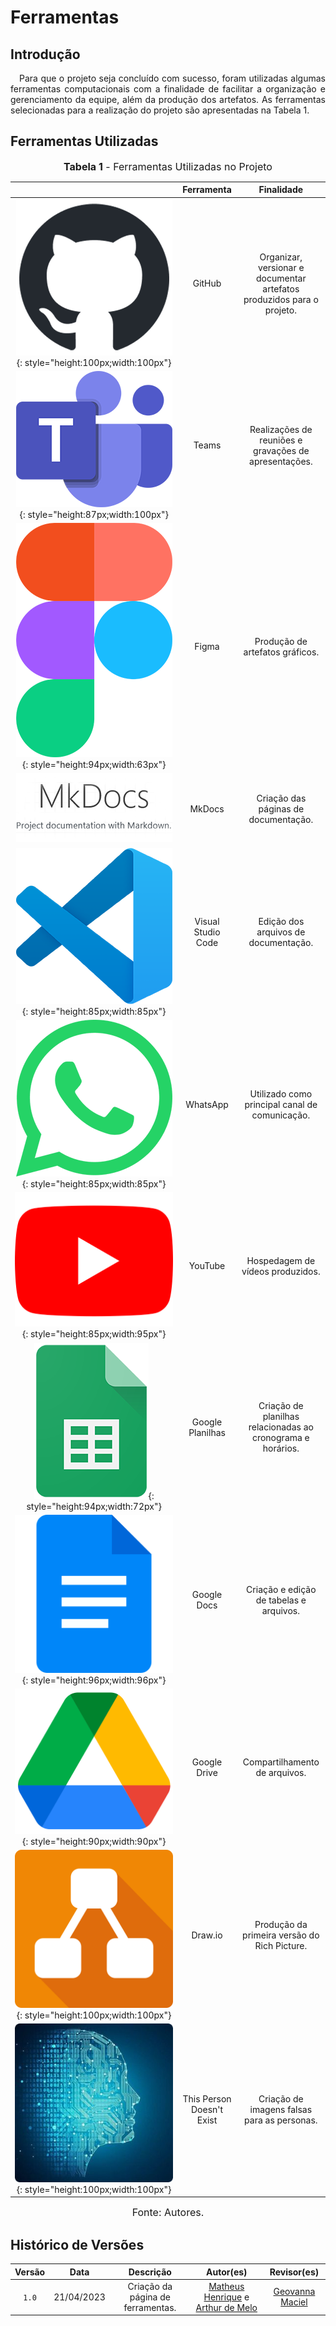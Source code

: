 # Ferramentas

## Introdução

<p style="text-align: justify;">&emsp;Para que o projeto seja concluído com sucesso, foram utilizadas algumas ferramentas computacionais com a finalidade de facilitar a organização e gerenciamento da equipe, além da produção dos artefatos. As ferramentas selecionadas para a realização do projeto são apresentadas na Tabela 1.</p>

## Ferramentas Utilizadas

<font size="3"><p style="text-align: center"><b>Tabela 1</b> - Ferramentas Utilizadas no Projeto</p></font>

|                                                                                                                           |        Ferramenta         |                               Finalidade                               |
| :-----------------------------------------------------------------------------------------------------------------------: | :-----------------------: | :--------------------------------------------------------------------: |
|                  ![Logo do GitHub](../assets/ferramentas/github.png){: style="height:100px;width:100px"}                  |          GitHub           | Organizar, versionar e documentar artefatos produzidos para o projeto. |
|              ![Logo do Microsoft Teams](../assets/ferramentas/teams.png){: style="height:87px;width:100px"}               |           Teams           |         Realizações de reuniões e gravações de apresentações.          |
|                    ![Logo do Figma](../assets/ferramentas/figma.png){: style="height:94px;width:63px"}                    |           Figma           |                    Produção de artefatos gráficos.                     |
|                                    ![Logo do MkDocs](../assets/ferramentas/mkdocs.png)                                    |          MkDocs           |                  Criação das páginas de documentação.                  |
|             ![Logo do Visual Studio Code](../assets/ferramentas/vscode.png){: style="height:85px;width:85px"}             |    Visual Studio Code     |                  Edição dos arquivos de documentação.                  |
|                 ![Logo do WhatsApp](../assets/ferramentas/whatsapp.png){: style="height:85px;width:85px"}                 |         WhatsApp          |             Utilizado como principal canal de comunicação.             |
|                 ![Logo do Youtube](../assets/ferramentas/youtube.png){: style="height:85px;width:95px"}                  |          YouTube          |                    Hospedagem de vídeos produzidos.                    |
|             ![Logo do Google Planilhas](../assets/ferramentas/gsheets.png){: style="height:94px;width:72px"}              |     Google Planilhas      |      Criação de planilhas relacionadas ao cronograma e horários.       |
|                 ![Logo do Google Docs](../assets/ferramentas/gdocs.png){: style="height:96px;width:96px"}                 |        Google Docs        |                Criação e edição de tabelas e arquivos.                 |
|               ![Logo do Google Drive](../assets/ferramentas/gdrive.png){: style="height:90px;width:90px"}               |       Google Drive        |                     Compartilhamento de arquivos.                      |
|                 ![Logo do Draw.io](../assets/ferramentas/drawio.png){: style="height:100px;width:100px"}                  |          Draw.io          |              Produção da primeira versão do Rich Picture.              |
| ![Logo do This Person Doesn't Exist](../assets/ferramentas/thispersondoesntexist.png){: style="height:100px;width:100px"} | This Person Doesn't Exist |              Criação de imagens falsas para as personas.               |

<font size="3"><p style="text-align: center">Fonte: Autores.</p></font>

## Histórico de Versões

| Versão |    Data    |             Descrição             |                                             Autor(es)                                             |                  Revisor(es)                   |
| :----: | :--------: | :-------------------------------: | :-----------------------------------------------------------------------------------------------: | :--------------------------------------------: |
| `1.0`  | 21/04/2023 | Criação da página de ferramentas. | [Matheus Henrique](https://github.com/mathonaut) e [Arthur de Melo](https://github.com/arthurmlv) | [Geovanna Maciel](https://github.com/manuziny) |
